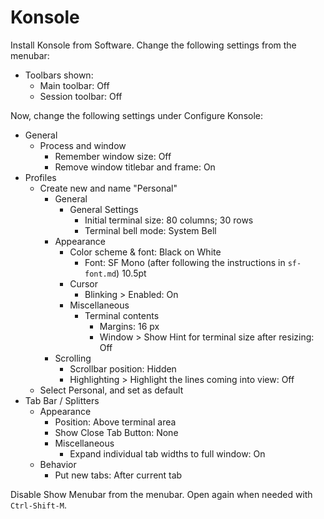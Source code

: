 # Konsole

Install Konsole from Software. Change the following settings from the menubar:

- Toolbars shown:
  - Main toolbar: Off
  - Session toolbar: Off

Now, change the following settings under Configure Konsole:

- General
  - Process and window
    - Remember window size: Off
    - Remove window titlebar and frame: On
- Profiles
  - Create new and name "Personal"
    - General
      - General Settings
        - Initial terminal size: 80 columns; 30 rows
        - Terminal bell mode: System Bell
    - Appearance
      - Color scheme & font: Black on White
        - Font: SF Mono (after following the instructions in `sf-font.md`) 10.5pt
      - Cursor
        - Blinking > Enabled: On
      - Miscellaneous
        - Terminal contents
          - Margins: 16 px
          -  Window > Show Hint for terminal size after resizing: Off
    - Scrolling
      - Scrollbar position: Hidden
      - Highlighting > Highlight the lines coming into view: Off
  - Select Personal, and set as default
- Tab Bar / Splitters
  - Appearance
    - Position: Above terminal area
    - Show Close Tab Button: None
    - Miscellaneous
      - Expand individual tab widths to full window: On
  - Behavior
    - Put new tabs: After current tab

Disable Show Menubar from the menubar. Open again when needed with `Ctrl-Shift-M`.
